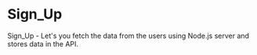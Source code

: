 # Sign_Up

Sign_Up - Let's you fetch the data from the users using Node.js server and stores data in the API.
